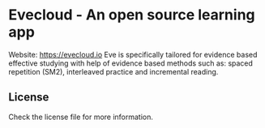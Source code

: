 # Evecloud - An open source learning app
Website: https://evecloud.io
Eve is specifically tailored for evidence based effective studying with help of evidence based methods such as: spaced repetition (SM2), interleaved practice and incremental reading.
## License
Check the license file for more information.
